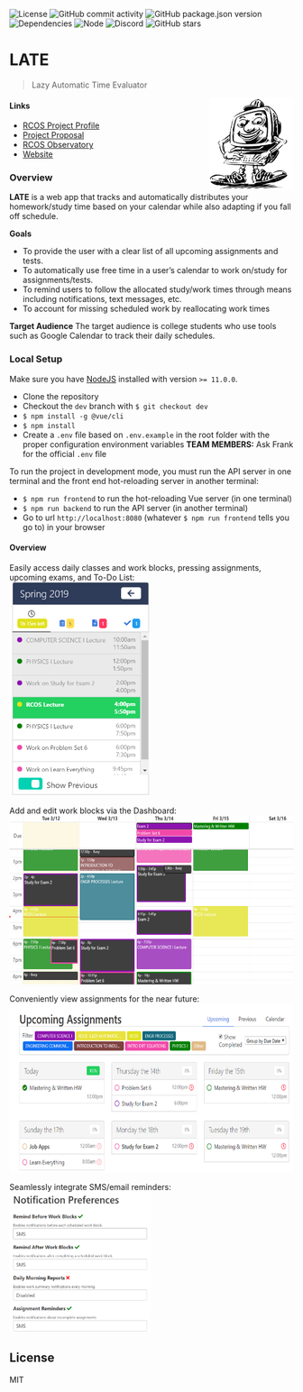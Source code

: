![License](https://img.shields.io/github/license/Apexal/late.svg)
![GitHub commit activity](https://img.shields.io/github/commit-activity/m/Apexal/late.svg?color=red)
![GitHub package.json version](https://img.shields.io/github/package-json/v/Apexal/late.svg)
![Dependencies](https://img.shields.io/david/Apexal/late.svg)
![Node](https://img.shields.io/badge/node-%3E%3D%2011.0.0-brightgreen.svg)
![Discord](https://img.shields.io/discord/514854227462324244.svg?label=discord)
![GitHub stars](https://img.shields.io/github/stars/Apexal/late.svg)



# LATE


> Lazy Automatic Time Evaluator

  <img align="right" src="./public/sisman.svg" width="150">


#### Links

- [RCOS Project Profile](https://rcos.io/projects/apexal/late/profile)
- [Project Proposal](https://docs.google.com/document/d/1bq5DBvEQhnIkPUz-keMvDHq_dEQ21vwJqSUVB9zdSYk/edit)
- [RCOS Observatory](https://rcos.io/)
- [Website](https://rpi-late.herokuapp.com/)

### Overview

**LATE** is a web app that tracks and automatically distributes your homework/study time based on your calendar while also adapting if you fall off schedule.

**Goals**

- To provide the user with a clear list of all upcoming assignments and tests.
- To automatically use free time in a user’s calendar to work on/study for assignments/tests.
- To remind users to follow the allocated study/work times through means including notifications, text messages, etc.
- To account for missing scheduled work by reallocating work times

**Target Audience**
The target audience is college students who use tools such as Google Calendar to track their daily schedules.

### Local Setup

Make sure you have [NodeJS](https://nodejs.org/en/download/) installed with version `>= 11.0.0`.

- Clone the repository
- Checkout the `dev` branch with `$ git checkout dev`
- `$ npm install -g @vue/cli`
- `$ npm install`
- Create a `.env` file based on `.env.example` in the root folder with the proper configuration environment variables **TEAM MEMBERS:** Ask Frank for the official `.env` file

To run the project in development mode, you must run the API server in one terminal and the front end hot-reloading server in another terminal:

- `$ npm run frontend` to run the hot-reloading Vue server (in one terminal)
- `$ npm run backend` to run the API server (in another terminal)
- Go to url `http://localhost:8080` (whatever `$ npm run frontend` tells you go to) in your browser

#### Overview
Easily access daily classes and work blocks, pressing assignments, upcoming exams, and To-Do List:<br/>
<img src="https://github.com/Apexal/late/blob/dev/public/Day_Overview_README.png" width="250" height="380"> 

Add and edit work blocks via the Dashboard:<br/>
<img src="https://github.com/Apexal/late/blob/dev/public/Dashboard_README.png" width="600" height="300">

Conveniently view assignments for the near future:<br/>
<img src="https://github.com/Apexal/late/blob/dev/public/Upcoming_assignments_README.png" width="600" height="300"> 

Seamlessly integrate SMS/email reminders:<br/>
<img src= "https://github.com/Apexal/late/blob/dev/public/Notification_Preferences_README.png" width="250" height="250">

## License
MIT

